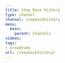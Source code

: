 ```yaml
---
title: Step Back History
type: channel
channel: stepbackhistory
menu:
  main:
    parent: Channels
videos:
tags:
- breadtube
url: /stepbackhistory/
---
```

